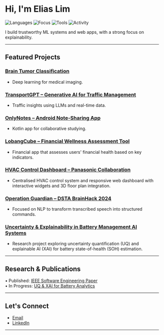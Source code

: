 

<!--
**elim316/elim316** is a ✨ _special_ ✨ repository because its `README.md` (this file) appears on your GitHub profile.

Here are some ideas to get you started:

- 🔭 I’m currently working on ...
- 🌱 I’m currently learning ...
- 👯 I’m looking to collaborate on ...
- 🤔 I’m looking for help with ...
- 💬 Ask me about ...
- 📫 How to reach me: ...
- 😄 Pronouns: ...
- ⚡ Fun fact: ...
-->

# Hi, I'm Elias Lim

![Languages](https://img.shields.io/badge/Code-Kotlin%20%7C%20Python%20%7C%20JavaScript-blue)
![Focus](https://img.shields.io/badge/Focus-AI%20%7C%20XAI%20%7C%20Mobile%20Dev-green)
![Tools](https://img.shields.io/badge/Tools-Docker%20%7C%20Firebase%20%7C%20GitHub-brightgreen)
![Activity](https://img.shields.io/badge/Currently-Open%20to%20Collaboration-yellow)


I build trustworthy ML systems and web apps, with a strong focus on explainability.

---

## Featured Projects

### [Brain Tumor Classification](https://github.com/elim316/Brain-Tumour-Classification)
-   Deep learning for medical imaging.

### [TransportGPT – Generative AI for Traffic Management](https://github.com/elim316/TransportGPT)
-   Traffic insights using LLMs and real-time data.

### [OnlyNotes – Android Note-Sharing App](https://github.com/elim316/OnlyNotes-Note-Sharing-Application)
-   Kotlin app for collaborative studying.

### [LobangCube – Financial Wellness Assessment Tool](https://github.com/elim316/LobangCube-showcase)
- Financial app that assesses users' financial health based on key indicators.

### [HVAC Control Dashboard – Panasonic Collaboration](https://github.com/elim316/Panasonic-HVAC-Dashboard-overview)
- Centralised HVAC control system and responsive web dashboard with interactive widgets and 3D floor plan integration.

### [Operation Guardian – DSTA BrainHack 2024](https://github.com/elim316/TIL-AI-brainhack2024-project-overview)
- Focused on NLP to transform transcribed speech into structured commands.
  
### [Uncertainty & Explainability in Battery Management AI Systems](https://github.com/elim316/UQ-XAI-battery-analytics)
- Research project exploring uncertainty quantification (UQ) and explainable AI (XAI) for battery state-of-health (SOH) estimation.


---

## Research & Publications

•⁠  ⁠Published: [IEEE Software Engineering Paper](https://ieeexplore.ieee.org/document/10892827)  
•⁠  ⁠In Progress: [UQ & XAI for Battery Analytics](https://github.com/elim316/UQ-XAI-battery-analytics)


---

## Let's Connect

- [Email](mailto:eliaslim316@gmail.com)
- [LinkedIn](https://linkedin.com/in/eliaslim)
---

